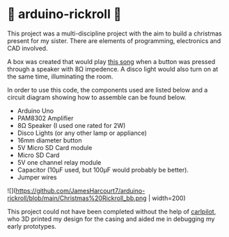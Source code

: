 # :musical_note: arduino-rickroll :musical_note:

This project was a multi-discipline project with the aim to build a christmas present for my sister.
There are elements of programming, electronics and CAD involved.

A box was created that would play [this song](https://www.youtube.com/watch?v=dQw4w9WgXcQ) when a button was pressed through a speaker with 8Ω impedence. A disco light would also turn on at the same time, illuminating the room.

In order to use this code, the components used are listed below and a circuit diagram showing how to assemble can be found below.
- Arduino Uno
- PAM8302 Amplifier
- 8Ω Speaker (I used one rated for 2W)
- Disco Lights (or any other lamp or appliance)
- 16mm diameter button
- 5V Micro SD Card module
- Micro SD Card
- 5V one channel relay module
- Capacitor (10μF used, but 100μF would probably be better).
- Jumper wires

![](https://github.com/JamesHarcourt7/arduino-rickroll/blob/main/Christmas%20Rickroll_bb.png | width=200)


This project could not have been completed without the help of [carlpilot](https://github.com/carlpilot), who 3D printed my design for the casing and aided me in debugging my early prototypes.
